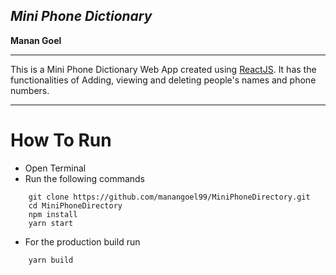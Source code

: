 ***Mini Phone Dictionary***
-------------------------------------
**Manan Goel**

----------------------------------------
This is a Mini Phone Dictionary Web App created using [ReactJS](https://reactjs.org/). It has the functionalities of Adding, viewing and deleting people's names and phone numbers.

----------------------------------------
How To Run
=================
- Open Terminal
- Run the following commands
```
    git clone https://github.com/manangoel99/MiniPhoneDirectory.git
    cd MiniPhoneDirectory
    npm install
    yarn start
```
- For the production build run
```
    yarn build
```
